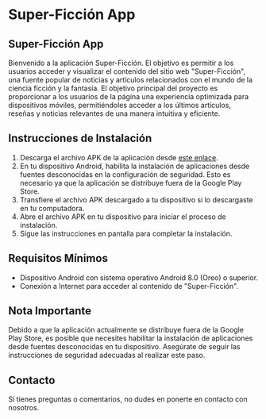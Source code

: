 <!DOCTYPE html>
<html>
<head>
    <h1>Super-Ficción App</h1>
</head>
<body>
    <h2>Super-Ficción App</h2>
    <p>Bienvenido a la aplicación Super-Ficción. El objetivo es permitir a los usuarios acceder y visualizar el contenido del sitio web "Super-Ficción", una fuente popular de noticias y artículos relacionados con el mundo de la ciencia ficción y la fantasía. El objetivo principal del proyecto es proporcionar a los usuarios de la página una experiencia optimizada para dispositivos móviles, permitiéndoles acceder a los últimos artículos, reseñas y noticias relevantes de una manera intuitiva y eficiente.</p>
    <h2>Instrucciones de Instalación</h2>
    <ol>
        <li>Descarga el archivo APK de la aplicación desde <a href="https://drive.google.com/file/d/17u9nCuBL_COX3uCGTQLS3DDK6ZYNySjy/view?usp=drive_link" target="_blank">este enlace</a>. </li>
        <li>En tu dispositivo Android, habilita la instalación de aplicaciones desde fuentes desconocidas en la configuración de seguridad. Esto es necesario ya que la aplicación se distribuye fuera de la Google Play Store.</li>
        <li>Transfiere el archivo APK descargado a tu dispositivo si lo descargaste en tu computadora.</li>
        <li>Abre el archivo APK en tu dispositivo para iniciar el proceso de instalación.</li>
        <li>Sigue las instrucciones en pantalla para completar la instalación.</li>
    </ol>
    <h2>Requisitos Mínimos</h2>
    <ul>
        <li>Dispositivo Android con sistema operativo Android 8.0 (Oreo) o superior.</li>
        <li>Conexión a Internet para acceder al contenido de "Super-Ficción".</li>
    </ul>
    <h2>Nota Importante</h2>
    <p>Debido a que la aplicación actualmente se distribuye fuera de la Google Play Store, es posible que necesites habilitar la instalación de aplicaciones desde fuentes desconocidas en tu dispositivo. Asegúrate de seguir las instrucciones de seguridad adecuadas al realizar este paso.</p>
    <h2>Contacto</h2>
    <p>Si tienes preguntas o comentarios, no dudes en ponerte en contacto con nosotros.</p>
</body>
</html>

